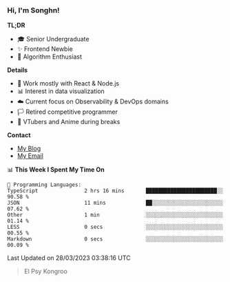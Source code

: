 ### Hi, I'm Songhn!

**TL;DR**

- 🎓 Senior Undergraduate
- ✨ Frontend Newbie
- 🎈 Algorithm Enthusiast

**Details**

- 🎯 Work mostly with React & Node.js
- 📊 Interest in data visualization
- ☁️ Current focus on Observability & DevOps domains
- 🏳️ Retired competitive programmer
- 🍵 VTubers and Anime during breaks

**Contact**
- [My Blog](https://blog.songhn.com)
- [My Email](mailto:nana7mi@duck.com)

<!--START_SECTION:waka-->
📊 **This Week I Spent My Time On** 

```text
💬 Programming Languages: 
TypeScript               2 hrs 16 mins       ███████████████████████░░   90.58 % 
JSON                     11 mins             ██░░░░░░░░░░░░░░░░░░░░░░░   07.62 % 
Other                    1 min               ░░░░░░░░░░░░░░░░░░░░░░░░░   01.14 % 
LESS                     0 secs              ░░░░░░░░░░░░░░░░░░░░░░░░░   00.55 % 
Markdown                 0 secs              ░░░░░░░░░░░░░░░░░░░░░░░░░   00.09 % 
```


 Last Updated on 28/03/2023 03:38:16 UTC
<!--END_SECTION:waka-->

> El Psy Kongroo
